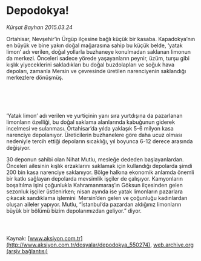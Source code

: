 # Depodokya!

*Kürşat Bayhan 2015.03.24*

<div class="pNewsDetailMainContent" itemprop="articleBody">
 <p>
  Ortahisar, Nevşehir’in Ürgüp ilçesine bağlı küçük bir kasaba. Kapadokya’nın en büyük ve bine yakın doğal mağarasına sahip bu küçük belde, ‘yatak limon’ adı verilen, doğal yollarla buzhaneye konulmadan saklanan limonun da merkezi. Önceleri sadece yörede yaşayanların peynir, üzüm, turşu gibi kışlık yiyeceklerini sakladıkları bu doğal buzdolapları ve soğuk hava depoları, zamanla Mersin ve çevresinde üretilen narenciyenin saklandığı merkezlere dönüşmüş.
 </p>
 <p>
  <img alt="" src="http://web.archive.org/web/20150707074157im_/http://medya.aksiyon.com.tr//aksiyon/2015/03/24/566690.jpg "/>
 </p>
 <p>
  <img alt="" src="http://web.archive.org/web/20150707074157im_/http://medya.aksiyon.com.tr//aksiyon/2015/03/24/566691.jpg "/>
 </p>
 <p>
  <img alt="" src="http://web.archive.org/web/20150707074157im_/http://medya.aksiyon.com.tr//aksiyon/2015/03/24/566692.jpg "/>
 </p>
 <p>
  <img alt="" src="http://web.archive.org/web/20150707074157im_/http://medya.aksiyon.com.tr//aksiyon/2015/03/24/566693.jpg "/>
 </p>
 <p>
  <img alt="" src="http://web.archive.org/web/20150707074157im_/http://medya.aksiyon.com.tr//aksiyon/2015/03/24/566694.jpg "/>
 </p>
 <p>
  ‘Yatak limon’ adı verilen ve yurtiçinin yanı sıra yurtdışına da pazarlanan limonların özelliği, bu doğal saklama alanlarında kabuğunun giderek incelmesi ve sulanması. Ortahisar’da yılda yaklaşık 5-6 milyon kasa narenciye depolanıyor. Üreticilerin buzhanelere göre daha ucuz olması nedeniyle tercih ettiği depoların sıcaklığı, yıl boyunca 6-12 derece arasında değişiyor.
 </p>
 <p>
  30 deponun sahibi olan Nihat Mutlu, mesleğe dededen başlayanlardan. Önceleri ailesinin kışlık erzaklarını saklamak için kullandığı depolarda şimdi 200 bin kasa narenciye saklanıyor. Bölge halkına ekonomik anlamda önemli bir katkı sağlayan depolarda mevsimlik işçiler de çalışıyor. Kamyonların boşaltılma işini çoğunlukla Kahramanmaraş’ın Göksun ilçesinden gelen sezonluk işçiler üstlenirken; nisan ayında ise yatak limonların pazarlara çıkacak sandıklama işlemini  Mersin’den gelen ve çoğunluğu kadınlardan oluşan aileler yapıyor. Mutlu, “İstanbul’da pazardan aldığınız limonların büyük bir bölümü bizim depolarımızdan geliyor.” diyor.
 </p>
 <p>
 </p>
 <p>
  <img alt="" src="http://web.archive.org/web/20150707074157im_/http://medya.aksiyon.com.tr//aksiyon/2015/03/24/566689.jpg "/>
 </p>
 <p>
  <img alt="" src="http://web.archive.org/web/20150707074157im_/http://medya.aksiyon.com.tr//aksiyon/2015/03/24/566695.jpg "/>
 </p>
 <p>
  <img alt="" src="http://web.archive.org/web/20150707074157im_/http://medya.aksiyon.com.tr//aksiyon/2015/03/24/566696.jpg "/>
 </p>
</div>


Kaynak: [www.aksiyon.com.tr](http://www.aksiyon.com.tr/dosyalar/depodokya_550274), [web.archive.org (arşiv bağlantısı)](http://web.archive.org/web/20150707074157/http://www.aksiyon.com.tr/dosyalar/depodokya_550274)
